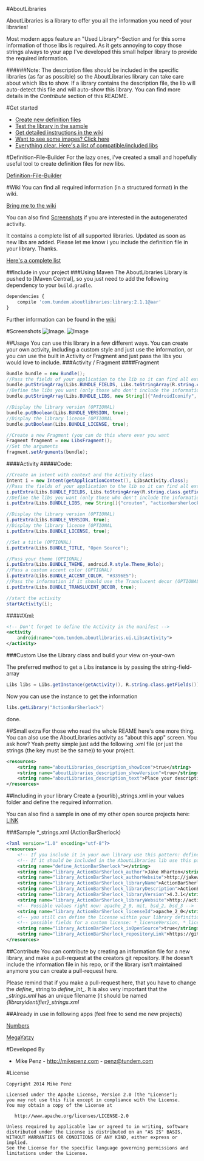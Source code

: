#AboutLibraries

AboutLibraries is a library to offer you all the information you need of your libraries!

Most modern apps feature an "Used Library"-Section and for this some information of those libs is required. As it gets annoying to copy those strings always to your app I've developed this small helper library to provide the required information.

######Note:
The description files should be included in the specific libraries (as far as possible) so the AboutLibraries library can take care about which libs to show. If a library contains the description file, the lib will auto-detect this file and will auto-show this library. You can find more details in the *Contribute* section of this README.


#Get started
- [Create new definition files](http://def-builder.mikepenz.com/)
- [Test the library in the sample](https://play.google.com/store/apps/details?id=com.tundem.aboutlibraries.sample)
- [Get detailed instructions in the wiki](https://github.com/mikepenz/AboutLibraries/wiki)
- [Want to see some images? Click here](https://github.com/mikepenz/AboutLibraries/wiki/Screenshots)
- [Everything clear. Here's a list of compatible/included libs](https://github.com/mikepenz/AboutLibraries/wiki/Compatible-Libs)


#Definition-File-Builder
For the lazy ones, i've created a small and hopefully useful tool to create definition files for new libs.

[Definition-File-Builder](http://def-builder.mikepenz.com/)


#Wiki
You can find all required information (in a structured format) in the wiki.

[Bring me to the wiki](https://github.com/mikepenz/AboutLibraries/wiki)

You can also find [Screenshots](https://github.com/mikepenz/AboutLibraries/wiki/Screenshots) if you are interested in the autogenerated activity.

It contains a complete list of all supported libraries. Updated as soon as new libs are added.
Please let me know i you include the definition file in your library. Thanks.

[Here's a complete list](https://github.com/mikepenz/AboutLibraries/wiki/Compatible-Libs)


##Include in your project
###Using Maven
The AboutLibraries Library is pushed to [Maven Central], so you just need to add the following dependency to your `build.gradle`.

```javascript
dependencies {
	compile 'com.tundem.aboutlibraries:library:2.1.1@aar'
}
```

Further information can be found in the [wiki](https://github.com/mikepenz/AboutLibraries/wiki/HOWTO:-Include)


#Screenshots
![Image](https://raw.githubusercontent.com/mikepenz/AboutLibraries/master/DEV/screenshots/screenshot1_small.png).
![Image](https://raw.githubusercontent.com/mikepenz/AboutLibraries/master/DEV/screenshots/screenshot2_small.png)


##Usage
You can use this library in a few different ways. You can create your own activity, including a custom style and just use the information, or you can use the built in Activity or Fragment and just pass the libs you would love to include.
###Activity / Fragment
####Fragment
```java
Bundle bundle = new Bundle();
//Pass the fields of your application to the lib so it can find all external lib information
bundle.putStringArray(Libs.BUNDLE_FIELDS, Libs.toStringArray(R.string.class.getFields()));
//Define the libs you want (only those who don't include the information, and are managed by the AboutLibraries library) (OPTIONAL if all used libraries offer the information)
bundle.putStringArray(Libs.BUNDLE_LIBS, new String[]{"AndroidIconify", "ActiveAndroid", "FButton", "Crouton", "HoloGraphLibrary", "ShowcaseView", "NineOldAndroids", "AndroidViewpagerIndicator"});

//Display the library version (OPTIONAL)
bundle.putBoolean(Libs.BUNDLE_VERSION, true);
//Display the library license (OPTIONAL
bundle.putBoolean(Libs.BUNDLE_LICENSE, true);

//Create a new Fragment (you can do this where ever you want
Fragment fragment = new LibsFragment();
//Set the arguments
fragment.setArguments(bundle);
```
####Activity
#####Code:
```java
//Create an intent with context and the Activity class
Intent i = new Intent(getApplicationContext(), LibsActivity.class);
//Pass the fields of your application to the lib so it can find all external lib information
i.putExtra(Libs.BUNDLE_FIELDS, Libs.toStringArray(R.string.class.getFields()));
//Define the libs you want (only those who don't include the information, and are managed by the AboutLibraries library) (OPTIONAL if all used libraries offer the information)
i.putExtra(Libs.BUNDLE_LIBS, new String[]{"crouton", "actionbarsherlock", "showcaseview"});

//Display the library version (OPTIONAL)
i.putExtra(Libs.BUNDLE_VERSION, true);
//Display the library license (OPTIONAL
i.putExtra(Libs.BUNDLE_LICENSE, true);

//Set a title (OPTIONAL)
i.putExtra(Libs.BUNDLE_TITLE, "Open Source");

//Pass your theme (OPTIONAL)
i.putExtra(Libs.BUNDLE_THEME, android.R.style.Theme_Holo);
//Pass a custom accent color (OPTIONAL)
i.putExtra(Libs.BUNDLE_ACCENT_COLOR, "#3396E5");
//Pass the information if it should use the Translucent decor (OPTIONAL) -> requires ACCENT_COLOR
i.putExtra(Libs.BUNDLE_TRANSLUCENT_DECOR, true);

//start the activity
startActivity(i);
```
#####Xml:
```xml
<!-- Don't forget to define the Activity in the manifest -->
<activity
	android:name="com.tundem.aboutlibraries.ui.LibsActivity">
</activity>
```

###Custom
Use the Library class and build your view on-your-own

The preferred method to get a Libs instance is by passing the string-field-array
```java
Libs libs = Libs.getInstance(getActivity(), R.string.class.getFields());
```

Now you can use the instance to get the information
```java
libs.getLibrary("ActionBarSherlock")
```
done.


##Small extra
For those who read the whole REAME here's one more thing.
You can also use the AboutLibraries activity as "about this app" screen. You ask how?
Yeah pretty simple just add the following .xml file (or just the strings (the key must be the same)) to your project.

```xml
<resources>
    <string name="aboutLibraries_description_showIcon">true</string>
    <string name="aboutLibraries_description_showVersion">true</string>
    <string name="aboutLibraries_description_text">Place your description here :D</string>
</resources>
```


##Including in your library
Create a {yourlib}_strings.xml in your values folder and define the required information.

You can also find a sample in one of my other open source projects here: [LINK](https://github.com/mikepenz/AnimatedGridView/blob/master/library/src/main/res/values/info_strings.xml)

###Sample *_strings.xml (ActionBarSherlock)
```xml
<?xml version="1.0" encoding="utf-8"?>
<resources>
    <!-- If you include it in your own library use this pattern: define_* -->
    <!-- If it should be included in the AboutLibraries lib use this pattern: define_int_* -->
    <string name="define_ActionBarSherlock"></string>
    <string name="library_ActionBarSherlock_author">Jake Wharton</string>
    <string name="library_ActionBarSherlock_authorWebsite">http://jakewharton.com/</string>
    <string name="library_ActionBarSherlock_libraryName">ActionBarSherlock</string>
    <string name="library_ActionBarSherlock_libraryDescription">ActionBarSherlock is an standalone library designed to facilitate the use of the action bar design pattern across all versions of Android through a single API.</string>
    <string name="library_ActionBarSherlock_libraryVersion">4.3.1</string>
    <string name="library_ActionBarSherlock_libraryWebsite">http://actionbarsherlock.com/</string>
    <!-- Possible values right now: apache_2_0, mit, bsd_2, bsd_3 -->
    <string name="library_ActionBarSherlock_licenseId">apache_2_0</string>
    <!-- you still can define the license within your library definition, but it is recommend to use the id -->
    <!-- possible fields for a custom license: *_licenseVersion, *_licenseLink, *_licenseContent -->
    <string name="library_ActionBarSherlock_isOpenSource">true</string>
    <string name="library_ActionBarSherlock_repositoryLink">https://github.com/JakeWharton/ActionBarSherlock</string>
</resources>
```


##Contribute
You can contribute by creating an information file for a new library, and make a pull-request at the creators git repository. If he doesn't include the information file in his repo, or if the library isn't maintained anymore you can create a pull-request here.

Please remind that if you make a pull-request here, that you have to change the *define_* string to *define_int_*. It is also very important that the *_strings.xml* has an unique filename (it should be named *{libraryidentifier}_strings.xml*


##Already in use in following apps
(feel free to send me new projects)

[Numbers](https://play.google.com/store/apps/details?id=com.tundem.numbersreloaded.free)

[MegaYatzy](https://play.google.com/store/apps/details?id=com.tundem.yatzyTJ)



#Developed By

* Mike Penz - http://mikepenz.com - <penz@tundem.com>


#License

    Copyright 2014 Mike Penz

    Licensed under the Apache License, Version 2.0 (the "License");
    you may not use this file except in compliance with the License.
    You may obtain a copy of the License at

       http://www.apache.org/licenses/LICENSE-2.0

    Unless required by applicable law or agreed to in writing, software
    distributed under the License is distributed on an "AS IS" BASIS,
    WITHOUT WARRANTIES OR CONDITIONS OF ANY KIND, either express or implied.
    See the License for the specific language governing permissions and
    limitations under the License.
